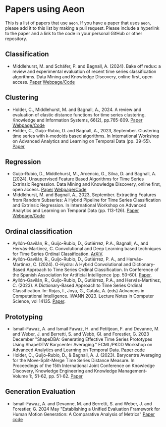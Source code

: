 # Papers using Aeon

This is a list of papers that use `aeon`. If you have a paper that uses `aeon`,
please add it to this list by making a pull request. Please include a hyperlink to
the paper and a link to the code in your personal GitHub or other repository.

## Classification

- Middlehurst, M. and Schäfer, P. and  Bagnall, A. (2024). Bake off redux: a review
  and experimental evaluation of recent time series classification algorithms.
  Data Mining and Knowledge Discovery, online first, open access.
  [Paper](https://link.springer.com/article/10.1007/s10618-024-01022-1) [Webpage/Code](https://tsml-eval.readthedocs.io/en/stable/publications/2023/tsc_bakeoff/tsc_bakeoff_2023.html)

## Clustering

- Holder, C., Middlehurst, M. and Bagnall, A., 2024. A review and evaluation of elastic
  distance functions for time series clustering. Knowledge and Information Systems,
  66(2), pp.765-809.
  [Paper](https://link.springer.com/article/10.1007/s10115-023-01952-0) [Webpage/Code](https://tsml-eval.readthedocs.io/en/stable/publications/2023/distance_based_clustering/distance_based_clustering.html)
- Holder, C., Guijo-Rubio, D. and Bagnall, A., 2023, September. Clustering time series
  with k-medoids based algorithms. In International Workshop on Advanced Analytics and
  Learning on Temporal Data (pp. 39-55).
  [Paper](https://link.springer.com/chapter/10.1007/978-3-031-49896-1_4)

## Regression

- Guijo-Rubio, D., Middlehurst, M., Arcencio, G., Silva, D. and Bagnall, A. (2024).
  Unsupervised Feature Based Algorithms for Time Series Extrinsic Regression. Data
  Mining and Knowledge Discovery, online first, open access.
  [Paper](https://arxiv.org/abs/2305.01429) [Webpage/Code](https://tsml-eval.readthedocs.io/en/stable/publications/2023/tser_archive_expansion/tser_archive_expansion.html)
- Middlehurst, M. and Bagnall, A., 2023, September. Extracting Features from Random
  Subseries: A Hybrid Pipeline for Time Series Classification and Extrinsic Regression.
  In International Workshop on Advanced Analytics and Learning on Temporal Data
  (pp. 113-126).
  [Paper](https://link.springer.com/chapter/10.1007/978-3-031-49896-1_8) [Webpage/Code](https://tsml-eval.readthedocs.io/en/stable/publications/2023/rist_pipeline/rist_pipeline.html)

## Ordinal classification

- Ayllón-Gavilán, R., Guijo-Rubio, D., Gutiérrez, P.A., Bagnall, A., and Hervás-Martínez, C. Convolutional and Deep Learning based techniques for Time Series Ordinal Classification. [ArXiV](https://arxiv.org/abs/2306.10084).
- Ayllón-Gavilán, R., Guijo-Rubio, D., Gutiérrez, P. A., and Hervás-Martínez, C. (2024). O-Hydra: A Hybrid Convolutional and Dictionary-Based Approach to Time Series Ordinal Classification. In Conference of the Spanish Association for Artificial Intelligence (pp. 50-60). [Paper](https://link.springer.com/chapter/10.1007/978-3-031-62799-6_6).
- Ayllón-Gavilán, R., Guijo-Rubio, D., Gutiérrez, P.A., and Hervás-Martínez, C. (2023). A Dictionary-Based Approach to Time Series Ordinal Classification. In: Rojas, I., Joya, G., Catala, A. (eds) Advances in Computational Intelligence. IWANN 2023. Lecture Notes in Computer Science, vol 14135. [Paper](https://link.springer.com/chapter/10.1007/978-3-031-43078-7_44).

## Prototyping

- Ismail-Fawaz, A. and Ismail Fawaz, H. and Petitjean, F. and Devanne, M. and Weber, J. and Berretti, S. and Webb, GI. and Forestier, G. 2023 December "ShapeDBA: Generating Effective Time Series Prototypes Using ShapeDTW Barycenter Averaging." ECML/PKDD Workshop on Advanced Analytics and Learning on Temporal Data. [Paper](https://doi.org/10.1007/978-3-031-49896-1_9) [code](https://github.com/MSD-IRIMAS/ShapeDBA)
- Holder, C., Guijo-Rubio, D., & Bagnall, A. J. (2023). Barycentre Averaging for the Move-Split-Merge Time Series Distance Measure. In Proceedings of the 15th International Joint Conference on Knowledge Discovery, Knowledge Engineering and Knowledge Management-Volume 1:, 51-62, pp. 51-62. [Paper](https://www.scitepress.org/Link.aspx?doi=10.5220/0012164900003598)

## Generation Evaluation

- Ismail-Fawaz, A. and Devanne, M. and Berretti, S. and Weber, J. and Forestier, G. 2024 May "Establishing a Unified Evaluation Framework for Human Motion Generation: A Comparative Analysis of Metrics" [Paper](https://arxiv.org/abs/2405.07680) [code](https://github.com/MSD-IRIMAS/Evaluating-HMG)
